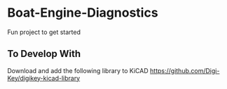 # Boat-Engine-Diagnostics
Fun project to get started


## To Develop With

Download and add the following library to KiCAD
https://github.com/Digi-Key/digikey-kicad-library